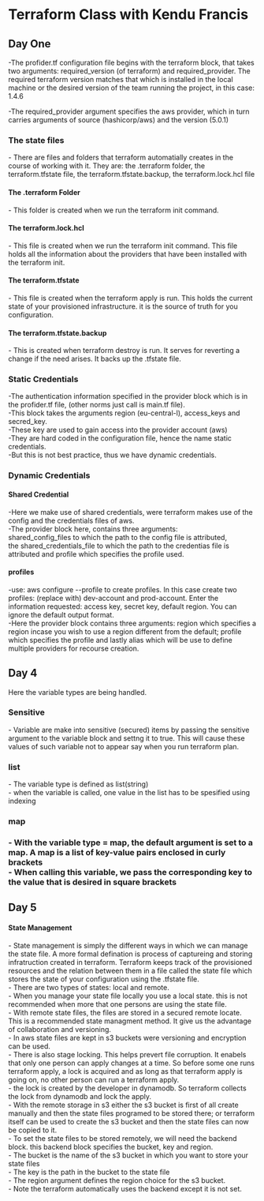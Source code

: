 <h1>Terraform Class with Kendu Francis</h1>

<h2>Day One</h2>
-The profider.tf configuration file begins with the terraform block, that takes two arguments: required_version (of terraform) and required_provider. The required terraform version matches that which is installed in the local machine or the desired version of the team running the project, in this case: 1.4.6<br>

-The required_provider argument specifies the aws provider, which in turn carries arguments of source (hashicorp/aws) and the version (5.0.1)<br>

<h3>The state files</h3>
- There are files and folders that terraform automatially creates in the course of working with it. They are: the .terraform folder, the terraform.tfstate file, the terraform.tfstate.backup, the terraform.lock.hcl file<br>

<h4>The .terraform Folder</h3>
- This folder is created when we run the terraform init command. 
<h4>The terraform.lock.hcl</h3>
- This file is created when we run the terraform init command. This file holds all the information about the providers that have been installed with the terraform init.
<h4>The terraform.tfstate</h3>
- This file is created when the terraform apply is run. This holds the current state of your provisioned infrastructure. it is the source of truth for you configuration.
<h4>The terraform.tfstate.backup</h3>
- This is created when terraform destroy is run. It serves for reverting a change if the need arises. It backs up the .tfstate file.

<h3>Static Credentials</h3>
-The authentication information specified in the provider block which is in the profider.tf file, (other norms just call is main.tf file).<br>
-This block takes the arguments region (eu-central-l), access_keys and secred_key.<br>
-These key are used to gain access into the provider account (aws)<br>
-They are hard coded in the configuration file, hence the name static credentials.<br>
-But this is not best practice, thus we have dynamic credentials.<br>

<h3>Dynamic Credentials</h3>
<h4>Shared Credential</h4>
-Here we make use of shared credentials, were terraform makes use of the config and the credentials files of aws.<br>
-The provider block here, contains three arguments:<br>
shared_config_files to which the path to the config file is attributed,<br>
the shared_credentials_file to which the path to the credentias file is attributed and profile which specifies the profile used.<br>

<h4>profiles</h4>
-use: aws configure --profile <profile_name> to create profiles. In this case create two profiles: (replace <profile_name> with) dev-account and prod-account. Enter the information requested: access key, secret key, default region. You can ignore the default output format.<br>
-Here the provider block contains three arguments: region which specifies a region incase you wish to use a region different from the default; profile which specifies the profile and lastly alias which will be use to define multiple providers for recourse creation.

<h2>Day 4</h2>
Here the variable types are being handled.

<h3>Sensitive</h3>
- Variable are make into sensitive (secured) items by passing the sensitive argument to the variable block and settng it to true. This will cause these values of such variable not to appear say when you run terraform plan.

<h3>list</h3>
- The variable type is defined as list(string)<br>
- when the variable is called, one value in the list has to be spesified using indexing

<h3>map<h3>
- With the variable type = map, the default argument is set to a map. A map is a list of key-value pairs enclosed in curly brackets<br>
- When calling this variable, we pass the corresponding key to the value that is desired in square brackets

<h2>Day 5</h2>
<h4>State Management</h3>
- State management is simply the different ways in which we can manage the state file. A more formal defination is process of captureing and storing infratruction created in terraform. Terraform keeps track of the provisioned resources and the relation between them in a file called the state file which stores the state of your configuration using the .tfstate file.<br>
- There are two types of states: local and remote.<br>
- When you manage your state file locally you use a local state. this is not recommended when more that one persons are using the state file.<br>
- With remote state files, the files are stored in a secured remote locate. This is a recommended state managment method. It give us the advantage of collaboration and versioning.<br>
- In aws state files are kept in s3 buckets were versioning and encryption can be used.<br> 
- There is also stage locking. This helps prevert file corruption. It enabels that only one person can apply changes at a time. So before some one runs terraform apply, a lock is acquired and as long as that terraform apply is going on, no other person can run a terraform apply.<br>
- the lock is created by the developer in dynamodb. So terraform collects the lock from dynamodb and lock the apply.<br>
- With the remote storage in s3 either the s3 bucket is first of all create  manually and then the state files programed to be stored there; or terraform itself can be used to create the s3 bucket and then the state files can now be copied to it.<br>
- To set the state files to be stored remotely, we will need the backend block. this backend block specifies the bucket, key and region.<br>
- The bucket is the name of the s3 bucket in which you want to store your state files<br>
- The key is the path in the bucket to the state file<br>
- The region argument defines the region choice for the s3 bucket.<br>
- Note the terraform automatically uses the backend except it is not set.<br>
